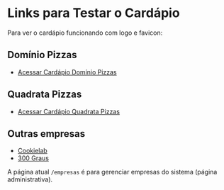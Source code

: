 # Links para Testar o Cardápio

Para ver o cardápio funcionando com logo e favicon:

## Domínio Pizzas
- [Acessar Cardápio Domínio Pizzas](/dominiopizzas)

## Quadrata Pizzas  
- [Acessar Cardápio Quadrata Pizzas](/quadratapizzas)

## Outras empresas
- [Cookielab](/cookielab)
- [300 Graus](/300graus)

A página atual `/empresas` é para gerenciar empresas do sistema (página administrativa).